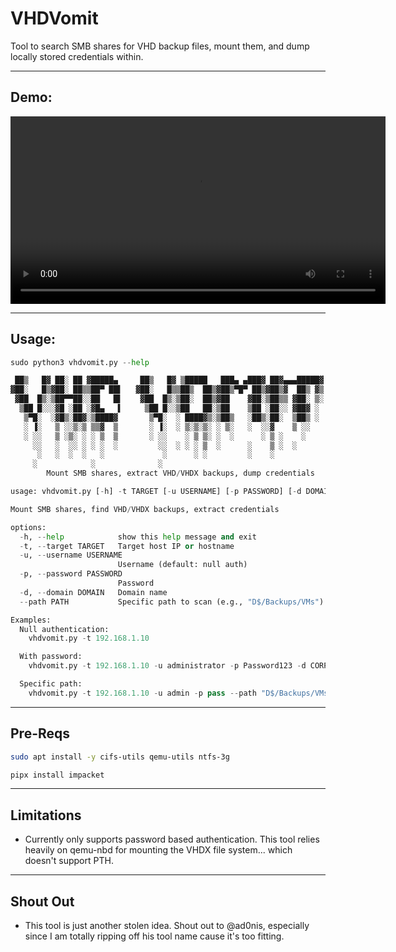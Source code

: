 # VHDVomit
Tool to search SMB shares for VHD backup files, mount them, and dump locally stored credentials within. 
___
## Demo: 
<video src="https://github.com/user-attachments/assets/868660dd-9532-4e81-9824-ac8452f36384" controls width="600">
</video>

---
## Usage:
```python
sudo python3 vhdvomit.py --help

 ██▒   █▓ ██░ ██ ▓█████▄     ██▒   █▓ ▒█████   ███▄ ▄███▓ ██▓▄▄▄█████▓
▓██░   █▒▓██░ ██▒▒██▀ ██▌   ▓██░   █▒▒██▒  ██▒▓██▒▀█▀ ██▒▓██▒▓  ██▒ ▓▒
 ▓██  █▒░▒██▀▀██░░██   █▌    ▓██  █▒░▒██░  ██▒▓██    ▓██░▒██▒▒ ▓██░ ▒░
  ▒██ █░░░▓█ ░██ ░▓█▄   ▌     ▒██ █░░▒██   ██░▒██    ▒██ ░██░░ ▓██▓ ░
   ▒▀█░  ░▓█▒░██▓░▒████▓       ▒▀█░  ░ ████▓▒░▒██▒   ░██▒░██░  ▒██▒ ░
   ░ ▐░   ▒ ░░▒░▒ ▒▒▓  ▒       ░ ▐░  ░ ▒░▒░▒░ ░ ▒░   ░  ░░▓    ▒ ░░
   ░ ░░   ▒ ░▒░ ░ ░ ▒  ▒       ░ ░░    ░ ▒ ▒░ ░  ░      ░ ▒ ░    ░
     ░░   ░  ░░ ░ ░ ░  ░         ░░  ░ ░ ░ ▒  ░      ░    ▒ ░  ░
      ░   ░  ░  ░   ░             ░      ░ ░         ░    ░
     ░            ░              ░
        Mount SMB shares, extract VHD/VHDX backups, dump credentials

usage: vhdvomit.py [-h] -t TARGET [-u USERNAME] [-p PASSWORD] [-d DOMAIN] [--path PATH]

Mount SMB shares, find VHD/VHDX backups, extract credentials

options:
  -h, --help            show this help message and exit
  -t, --target TARGET   Target host IP or hostname
  -u, --username USERNAME
                        Username (default: null auth)
  -p, --password PASSWORD
                        Password
  -d, --domain DOMAIN   Domain name
  --path PATH           Specific path to scan (e.g., "D$/Backups/VMs")

Examples:
  Null authentication:
    vhdvomit.py -t 192.168.1.10

  With password:
    vhdvomit.py -t 192.168.1.10 -u administrator -p Password123 -d CORP

  Specific path:
    vhdvomit.py -t 192.168.1.10 -u admin -p pass --path "D$/Backups/VMs"
```
___
## Pre-Reqs
```bash
sudo apt install -y cifs-utils qemu-utils ntfs-3g
```
```bash
pipx install impacket
```
___
## Limitations
- Currently only supports password based authentication. This tool relies heavily on qemu-nbd for mounting the VHDX file system... which doesn't support PTH.
___
## Shout Out
- This tool is just another stolen idea. Shout out to @ad0nis, especially since I am totally ripping off his tool name cause it's too fitting. 
